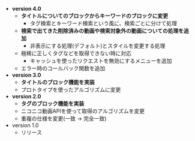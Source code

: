 * __version 4.0__
  - __タイトルについてのブロックからキーワードのブロックに変更__
    + タグ検索とキーワード検索という風に、検索ごとに分けて処理
  - __検索で出てきた削除済みの動画や検索対象外の動画についての処理を追加__
    + 非表示にする処理(デフォルト)とスタイルを変更する処理
  - 極稀に正しくタグなどを取得できない時に対応
    + キャッシュを使ったリクエストを無効にするメニューを追加
  - エラー時のコールバック関数を追加
* __version 3.0__
  - __タイトルのブロック機能を実装__
  - プロトタイプを使ったアルゴリズムに変更
* __version 2.0__
  - __タグのブロック機能を実装__
  - ニコニコ動画APIを使って取得のアルゴリズムを変更
  - 重複の仕様を変更(一致 → 完全一致)
* version 1.0
  - リリース
